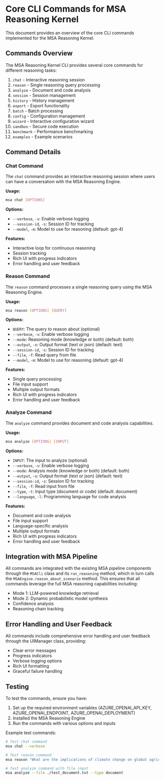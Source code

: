 # Core CLI Commands for MSA Reasoning Kernel

This document provides an overview of the core CLI commands implemented for the MSA Reasoning Kernel.

## Commands Overview

The MSA Reasoning Kernel CLI provides several core commands for different reasoning tasks:

1. `chat` - Interactive reasoning session
2. `reason` - Single reasoning query processing
3. `analyze` - Document and code analysis
4. `session` - Session management
5. `history` - History management
6. `export` - Export functionality
7. `batch` - Batch processing
8. `config` - Configuration management
9. `wizard` - Interactive configuration wizard
10. `sandbox` - Secure code execution
11. `benchmark` - Performance benchmarking
12. `examples` - Example scenarios

## Command Details

### Chat Command

The `chat` command provides an interactive reasoning session where users can have a conversation with the MSA Reasoning Engine.

**Usage:**
```bash
msa chat [OPTIONS]
```

**Options:**
- `--verbose`, `-v`: Enable verbose logging
- `--session-id`, `-s`: Session ID for tracking
- `--model`, `-m`: Model to use for reasoning (default: gpt-4)

**Features:**
- Interactive loop for continuous reasoning
- Session tracking
- Rich UI with progress indicators
- Error handling and user feedback

### Reason Command

The `reason` command processes a single reasoning query using the MSA Reasoning Engine.

**Usage:**
```bash
msa reason [OPTIONS] [QUERY]
```

**Options:**
- `QUERY`: The query to reason about (optional)
- `--verbose`, `-v`: Enable verbose logging
- `--mode`: Reasoning mode (knowledge or both) (default: both)
- `--output`, `-o`: Output format (text or json) (default: text)
- `--session-id`, `-s`: Session ID for tracking
- `--file`, `-f`: Read query from file
- `--model`, `-m`: Model to use for reasoning (default: gpt-4)

**Features:**
- Single query processing
- File input support
- Multiple output formats
- Rich UI with progress indicators
- Error handling and user feedback

### Analyze Command

The `analyze` command provides document and code analysis capabilities.

**Usage:**
```bash
msa analyze [OPTIONS] [INPUT]
```

**Options:**
- `INPUT`: The input to analyze (optional)
- `--verbose`, `-v`: Enable verbose logging
- `--mode`: Analysis mode (knowledge or both) (default: both)
- `--output`, `-o`: Output format (text or json) (default: text)
- `--session-id`, `-s`: Session ID for tracking
- `--file`, `-f`: Read input from file
- `--type`, `-t`: Input type (document or code) (default: document)
- `--language`, `-l`: Programming language for code analysis

**Features:**
- Document and code analysis
- File input support
- Language-specific analysis
- Multiple output formats
- Rich UI with progress indicators
- Error handling and user feedback

## Integration with MSA Pipeline

All commands are integrated with the existing MSA pipeline components through the `MSACli` class and its `run_reasoning` method, which in turn calls the `MSAEngine.reason_about_scenario` method. This ensures that all commands leverage the full MSA reasoning capabilities including:

- Mode 1: LLM-powered knowledge retrieval
- Mode 2: Dynamic probabilistic model synthesis
- Confidence analysis
- Reasoning chain tracking

## Error Handling and User Feedback

All commands include comprehensive error handling and user feedback through the UIManager class, providing:

- Clear error messages
- Progress indicators
- Verbose logging options
- Rich UI formatting
- Graceful failure handling

## Testing

To test the commands, ensure you have:

1. Set up the required environment variables (AZURE_OPENAI_API_KEY, AZURE_OPENAI_ENDPOINT, AZURE_OPENAI_DEPLOYMENT)
2. Installed the MSA Reasoning Engine
3. Run the commands with various options and inputs

Example test commands:
```bash
# Test chat command
msa chat --verbose

# Test reason command
msa reason "What are the implications of climate change on global agriculture?" --output json

# Test analyze command with file input
msa analyze --file ./test_document.txt --type document
